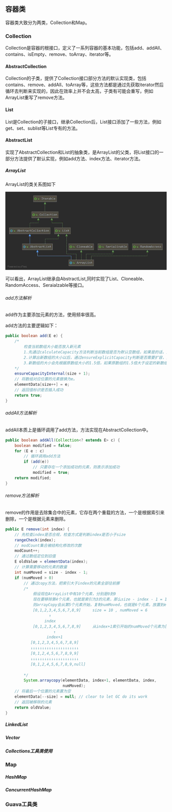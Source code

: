 ## 容器类

容器类大致分为两类，Collection和Map。

### Collection

Collection是容器的根接口，定义了一系列容器的基本功能，包括add、addAll、contains、isEmpty、remove、toArray、iterator等。

#### AbstractCollection

Collection的子类，提供了Collection接口部分方法的默认实现类，包括contains、remove、addAll、toArray等，这些方法都是通过先获取iterator然后循环去判断来实现的，因此在效率上并不会太高，子类有可能会重写，例如ArrayList重写了remove方法。

#### List

List是Collection的子接口，继承Collection后，List接口添加了一些方法，例如get、set、sublist等List专有的方法。

#### AbstractList

实现了AbstractCollection和List的抽象类，是ArrayList的父类，将List接口的一部分方法提供了默认实现，例如add方法、index方法、iterator方法。

##### ArrayList

ArrayList的类关系图如下

![ArrayList类关系图](./ArrayList类关系图.jpg)

可以看出，ArrayList继承自AbstractList,同时实现了List、Cloneable、RandomAccess、Seraialzable等接口。

###### add方法解析

add作为主要添加元素的方法，使用频率很高。

add方法的主要逻辑如下：

```java
public boolean add(E e) {
    /*
    	检查当前数组大小能否放入新元素
    	1.先通过calculateCapacity方法判断当前数组是否为默认空数组，如果是的话，则将新数组大小设置为默认值与传入的数组大小的较大值。
    	2.计算出新数组的大小以后，通过ensureExplicitCapacity判断是否需要扩容，如果需要扩容，则使用Arrays.copy方法，将集合中的数组赋值为新生成的数组。
    	3.新数组的大小会先根据原数组大小的1.5倍，如果原数组的1.5倍大于设定的新数组大小，则新数组大小为原数组大小的1.5，同时会再和Integer.MaxValue-8进行对比，限制最大为Integer.MaxValue。
    */
    ensureCapacityInternal(size + 1);  
    // 将数组对应位置的元素替换为e。
    elementData[size++] = e;
    // 返回值标识是否插入成功
    return true;
}


```

###### addAll方法解析

addAll本质上是循环调用了add方法，方法实现在AbstractCollection中。

```java
public boolean addAll(Collection<? extends E> c) {
    boolean modified = false;
    for (E e : c)
        // 循环调用add方法
        if (add(e))
            // 只要存在一个添加成功的元素，则表示添加成功
            modified = true;
    return modified;
}
```

###### remove方法解析

remove的作用是去除集合中的元素，它存在两个重载的方法，一个是根据索引来删除，一个是根据元素来删除。

```java
public E remove(int index) {
    // 先检查index是否合规，检查方式是判断index是否小于size
    rangeCheck(index);
	// modCount集合被结构化修改的次数
    modCount++;
    // 通过数组定位到旧值
    E oldValue = elementData(index);
	// 计算需要移动的元素的数量
    int numMoved = size - index - 1;
    if (numMoved > 0)
        // 通过copy方法，把索引大于index的元素全部往前挪
        /*
        	假设现在ArrayList中有10个元素，分别是0到9
        	现在要移除第4个元素，也就是索引为3的元素，那么size - index - 1 = 10 - 3 - 1 = 6,则numMoved = 6
        	则arrayCopy会从第5个元素开始，复制numMoved，也就是6个元素，放置到elementData的第3个元素开始的6个位置上。
        	[0,1,2,3,4,5,6,7,8,9]     size = 10 , numMoved = 6
        	       ↑
        	     index
            [0,1,2,3,4,5,6,7,8,9]     从index+1索引开始的numMoved个元素为[4,5,6,7,8,9]
                     ↑
                  index+1   
           [0,1,2,3,4,5,6,7,8,9]      
           ↓↓↓↓↓↓↓↓↓↓↓↓↓↓↓↓↓↓↓↓↓
           [0,1,2,4,5,6,7,8,9,9]
           ↓↓↓↓↓↓↓↓↓↓↓↓↓↓↓↓↓↓↓↓↓
           [0,1,2,4,5,6,7,8,9,null]
        	     
        */
        System.arraycopy(elementData, index+1, elementData, index,
                         numMoved);
    // 将最后一个位置的元素置为空
    elementData[--size] = null; // clear to let GC do its work
	// 返回被移除的元素
    return oldValue;
}
```




##### LinkedList

##### Vector

##### Collections工具类使用

### Map

##### HashMap

##### ConcurrentHashMap

### Guava工具类
